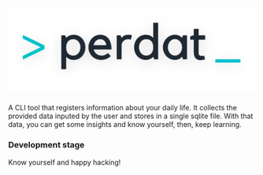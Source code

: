 ![perdat](https://github.com/Ocelani/perdat/blob/master/assets/perdat_light.jpg?raw=true)
=================

A CLI tool that registers information about your daily life.
It collects the provided data inputed by the user and stores in a single sqlite file.
With that data, you can get some insights and know yourself, then, keep learning.

### Development stage

Know yourself and happy hacking!
